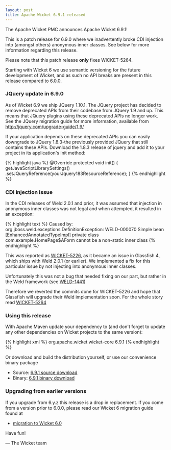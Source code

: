 ```yaml
---
layout: post
title: Apache Wicket 6.9.1 released
---
```


The Apache Wicket PMC announces Apache Wicket 6.9.1!

This is a patch release for 6.9.0 where we inadvertently broke CDI
injection into (amongst others) anonymous inner classes. See below
for more information regarding this release.

Please note that this patch release **only** fixes WICKET-5264.

Starting with Wicket 6 we use semantic versioning for the future
development of Wicket, and as such no API breaks are present in this
release compared to 6.0.0.

### JQuery update in 6.9.0

As of Wicket 6.9 we ship JQuery 1.10.1. The JQuery project has
decided to remove deprecated APIs from their codebase from JQuery 1.9
and up. This means that JQuery plugins using these deprecated APIs no
longer work. See the JQuery migration guide for more information,
available from http://jquery.com/upgrade-guide/1.9/ 

If your application depends on these deprecated APIs you can easily
downgrade to JQuery 1.8.3-the previously provided JQuery that still
contains these APIs. Download the 1.8.3 release of jquery and add it
to your project in its application's init method:

{% highlight java %}
@Override 
protected void init() {
    getJavaScriptLibrarySettings()
        .setJQueryReference(yourJquery183ResourceReference);
}
{% endhighlight %}

### CDI injection issue

In the CDI releases of Weld 2.0.1 and prior, it was assumed that
injection in anonymous inner classes was not legal and when
attempted, it resulted in an exception:

{% highlight text %}
Caused by: org.jboss.weld.exceptions.DefinitionException: WELD-000070
Simple bean [EnhancedAnnotatedTypeImpl] private class
com.example.HomePage$AForm cannot be a non-static inner class
{% endhighlight %}

This was reported as
[WICKET-5226](https://issues.apache.org/jira/browse/WICKET-5226), as
it became an issue in Glassfish 4, which ships with Weld 2.0.1 (or
earlier). We implemented a fix for this particular issue by not
injecting into anonymous inner classes.

Unfortunately this was not a bug that needed fixing on our part, but
rather in the Weld framework (see
[WELD-1441](https://issues.jboss.org/browse/WELD-1441))

Therefore we reverted the commits done for WICKET-5226 and hope that
Glassfish will upgrade their Weld implementation soon. For the whole
story read
[WICKET-5264](https://issues.apache.org/jira/browse/WICKET-5264)

### Using this release

With Apache Maven update your dependency to (and don't forget to
update any other dependencies on Wicket projects to the same version):

{% highlight xml %}
<dependency>
    <groupId>org.apache.wicket</groupId>
    <artifactId>wicket-core</artifactId>
    <version>6.9.1</version>
</dependency>
{% endhighlight %}

Or download and build the distribution yourself, or use our
convenience binary package

 * Source: [6.9.1 source download](http://www.apache.org/dyn/closer.cgi/wicket/6.9.1)
 * Binary: [6.9.1 binary download](http://www.apache.org/dyn/closer.cgi/wicket/6.9.1/binaries)

### Upgrading from earlier versions

If you upgrade from 6.y.z this release is a drop in replacement. If
you come from a version prior to 6.0.0, please read our Wicket 6
migration guide found at

 * [migration to Wicket 6.0](https://cwiki.apache.org/confluence/display/WICKET/Migration+to+Wicket+6.0)

Have fun!

— The Wicket team
